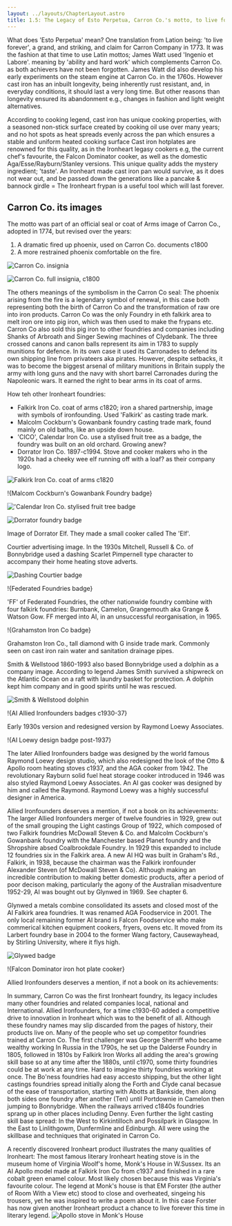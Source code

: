 ```yaml
---
layout: ../layouts/ChapterLayout.astro
title: 1.5: The Legacy of Esto Perpetua, Carron Co.'s motto, to live forever
---
```


What does 'Esto Perpetua' mean? One translation from Lation being: 'to live forever', a grand, and striking, and claim for Carron Company in 1773. It was the fashion at that time to use Latin mottos; James Watt used 'Ingenio et Labore'. meaning by 'ability and hard work' which complements Carron Co. as both achievers have not been forgotten. James Watt did also develop his early experiments on the steam engine at Carron Co. in the 1760s. However cast iron has an inbuilt longevity, being inherently rust resistant, and, in everyday conditions, it should last a very long time. But other reasons than longevity ensured its abandonment e.g., changes in fashion and light weight alternatives.

According to cooking legend, cast iron has unique cooking properties, with a seasoned non-stick surface created by cooking oil use over many years; and no hot spots as heat spreads evenly across the pan which ensures a stable and uniform heated cooking surface Cast iron hotplates are renowned for this quality, as in the Ironheart legasy cookers e.g, the current chef's favourite, the Falcon Dominator cooker, as well as the domestic Aga/Esse/Rayburn/Stanley versions. This unique quality adds the mystery ingredient; 'taste'.  An Ironheart made cast iron pan would survive, as it does not wear out, and be passed down the generations like a pancake & bannock girdle = The Ironheart frypan is a useful tool which will last forever.  

## Carron Co. its images

The motto was part of an official seal or coat of Arms image of Carron Co., adopted in 1774, but revised over the years:

1. A dramatic fired up phoenix, used on Carron Co. documents c1800
2. A more restrained phoenix comfortable on the fire.

![Carron Co. insignia](Carron-Phoenix-shield-c1800 "L")

![Carron Co. full insignia, c1800](Carron-Co-insignia-full "R")

The others meanings of the symbolism in the Carron Co seal:
The phoenix arising from the fire is a legendary symbol of renewal, in this case both representing both the birth of Carron Co and the transformation of raw ore into iron products. Carron Co was the only Foundry in eth falkirk area to melt iron ore into pig iron, which was then used to make the frypans etc. Carron Co also sold this pig iron to other foundries and companies including Shanks of Arbroath and Singer Sewing machines of Clydebank.
The three crossed canons and canon balls represent its aim  in 1783 to supply munitions for defence. In its own case it used its Carronades to defend its own shipping line from privateers aka pirates. However, despite setbacks, it was to become the biggest arsenal of military munitions in Britain supply the army with long guns and the navy with short barrel Carronades during the Napoleonic wars. It earned the right to bear arms in its coat of arms.   

How teh other Ironheart foundries:

* Falkirk Iron Co. coat of arms c1820; iron a shared partnership, image with symbols of ironfounding. Used 'Falkirk' as casting trade mark.
* Malcolm Cockburn's Gowanbank foundry casting trade mark, found mainly on old baths, like an upside down house.
* 'CICO', Calendar Iron Co. use a stylised fruit tree as a badge, the foundry was built on an old orchard. Growing anew?
* Dorrator Iron Co. 1897-c1994. Stove and cooker makers who in the 1920s had a cheeky wee elf running off with a loaf? as their company logo.

![Falkirk Iron Co. coat of arms c1820](Falkirk-Iron-Co-coat)

!{Malcom Cockburn's Gowanbank Foundry badge}  

!['Calendar Iron Co. stylised fruit tree badge](CICO1926)

![Dorrator foundry badge](Dorrator-foundry-badge)

Image of Dorrator Elf. They made a small cooker called The 'Elf'.

Courtier advertising image. In the 1930s Mitchell, Russell & Co. of Bonnybridge used a dashing Scarlet Pimpernell type character to accompany their home heating stove adverts.

![Dashing Courtier badge](Courtier-badge)

!{Federated Foundries badge}

'FF' of Federated Foundries, the other nationwide foundry combine with four falkirk foundries: Burnbank, Camelon, Grangemouth aka Grange & Watson Gow. FF merged into AI, in an unsuccessful reorganisation, in 1965.

!{Grahamston Iron Co badge}

Grahamston Iron Co., tall diamond with G inside trade mark. Commonly seen on cast iron rain water and sanitation drainage pipes.

Smith & Wellstood 1860-1993 also based Bonnybridge used a dolphin as a company image. According to legend James Smith survived a shipwreck on the Atlantic Ocean on a raft with laundry basket for protection. A dolphin kept him company and in good spirits until he was rescued.

![Smith & Wellstood dolphin](S-and-W-dolphin)

!{AI Allied Ironfounders badges c1930-37} 

Early 1930s version and redesigned version by Raymond Loewy Associates.

!{AI Loewy design badge post-1937}

The later Allied Ironfounders badge was designed by the world famous Raymond Loewy design studio, which also redesigned the look of the Otto & Apollo room heating stoves c1937, and the AGA cooker from 1942. The revolutionary Rayburn solid fuel heat storage cooker introduced in 1946 was also styled Raymond Loewy Associates. An AI gas cooker was designed by him and called the Raymond. Raymond Loewy was a highly successful designer in America.

Allied Ironfounders deserves a mention, if not a book on its achievements:
The larger Allied Ironfounders merger of twelve foundries in 1929, grew out of the small grouping the Light castings Group of 1922, which composed of two Falkirk foundries McDowall Steven & Co. and Malcolm Cockburn's Gowanbank foundry with the Manchester based Planet foundry and the Shropshire absed Coalbrookdale Foundry. In 1929 this expanded to include 12 foundries six in the Falkirk area. A new AI HQ was built in Graham's Rd., Falkirk, in 1938, because the chairman was the Falkirk ironfounder Alexander Steven (of McDowall Steven & Co). Although making an incredible contribution to making better domestic products, after a period of poor decison making, particularly the agony of the Australian misadventure 1952-29, AI was bought out by Glynwed in 1969. See chapter 6.

Glynwed a metals combine consolidated its assets and closed most of the AI Falkirk area foundries. It was renamed AGA Foodservice in 2001. The only local remaining former AI brand is Falcon Foodservice who make commerical kitchen equipment cookers, fryers, ovens etc. It moved from its Larbert foundry base in 2004 to the former Wang factory, Causewayhead, by Stirling University, where it flys high.

![Glywed badge](Glywed)

!{Falcon Dominator iron hot plate cooker}

Allied Ironfounders deserves a mention, if not a book on its achievements:

In summary, Carron Co was the first Ironheart foundry, its legacy includes many other foundries and related companies local, national and International. Allied Ironfounders, for a time c1930-60 added a competitive drive to innovation in Ironheart which was to the benefit of all. Although these foundry names may slip discarded from the pages of history, their products live on. Many of the people who set up competitor foundries trained at Carron Co. The first challenger was George Sherriff who became wealthy working In Russia in the 1790s, he set up the Dalderse Foundry in 1805, followed in 1810s by Falkirk Iron Works all adding the area's growing skill base so at any time after the 1880s, until c1970, some thirty foundries could be at work at any time. Hard to imagine thirty foundries working at once. The Bo'ness foundries had easy accesto shipping, but the other light castings foundries spread initially along the Forth and Clyde canal becasue of the ease of transportation, starting with Abotts at Bankside, then along both sides one foundry after another (Ten) until Portdownie in Camelon then jumping to Bonnybridge. When the railways arrived c1840s foundries sprang up in other places including Denny. Even further the light casting skill base spread: In the West to Kirkintilloch and Possilpark in Glasgow. In the East to Linlithgowm, Dunfermline and Edinburgh. All were using the skillbase and techniques that originated in Carron Co.        

A recently discovered Ironheart product illustrates the many qualities of Ironheart:
The most famous literary Ironheart heating stove is in the museum home of Virginia Woolf's home, Monk's House in W.Sussex. Its an AI Apollo model made at Falkirk Iron Co from c1937 and finished in a rare cobalt green enamel colour. Most likely chosen because this was Virginia's favourite colour. The legend at Monk's house is that EM Forster (the auther of Room With a View etc) stood to close and overheated, singeing his trousers, yet he was inspired to write a poem about it. In this case Forster has now given another Ironheart product a chance to live forever this time in literary legend.
![Apollo stove in Monk's House](Apollo-Woolf)
